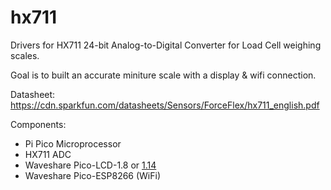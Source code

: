 # hx711

Drivers for HX711 24-bit Analog-to-Digital Converter for Load Cell weighing scales.

Goal is to built an accurate miniture scale with a display & wifi connection.

Datasheet: https://cdn.sparkfun.com/datasheets/Sensors/ForceFlex/hx711_english.pdf

Components:

- Pi Pico Microprocessor
- HX711 ADC
- Waveshare Pico-LCD-1.8 or [1.14](https://www.amazon.com/dp/B095PF7CQK?ref=ppx_yo2ov_dt_b_product_details&th=1)
- Waveshare Pico-ESP8266 (WiFi)
